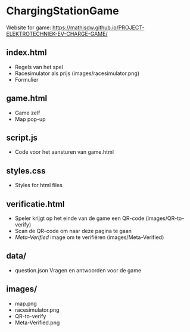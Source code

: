 # ChargingStationGame
Website for game:
https://mathisdw.github.io/PROJECT-ELEKTROTECHNIEK-EV-CHARGE-GAME/

## index.html

- Regels van het spel
- Racesimulator als prijs (images/racesimulator.png)
- Formulier

## game.html

- Game zelf
- Map pop-up

## script.js

- Code voor het aansturen van game.html

## styles.css

- Styles for html files

## verificatie.html

- Speler krijgt op het einde van de game een QR-code (images/QR-to-verify)
- Scan de QR-code om naar deze pagina te gaan
- *Meta-Verified* image om te verifiëren (images/Meta-Verified)

## data/

- question.json
  Vragen en antwoorden voor de game

## images/

- map.png
- racesimulator.png
- QR-to-verify
- Meta-Verified.png
